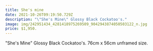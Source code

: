 ```yaml
---
title: She's mine
date: 2021-10-26T09:19:50.729Z
description: "\"She's Mine\" Glossy Black Cockatoo's."
image: img/242951434_4281418975269509_9042943874050503122_n.jpg
price: $1,950.
---
```

"She's Mine" Glossy Black Cockatoo's.
76cm x 56cm unframed size.